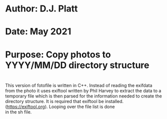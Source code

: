 # Author:  D.J. Platt
# Date:    May 2021
# Purpose: Copy photos to YYYY/MM/DD directory structure
#
This version of fotofile is written in C++.  Instead of reading the exifdata from the photo
it uses exiftool written by Phil Harvey to extract the data to a temporary file which is 
then parsed for the information needed to create the directory structure.  It is required 
that exiftool be installed. (https://exiftool.org).  Looping over the file list is done  
in the  sh file.  


